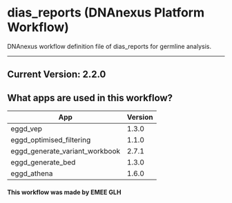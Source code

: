 # dias_reports (DNAnexus Platform Workflow)
DNAnexus workflow definition file of dias_reports for germline analysis.

-------

## Current Version: 2.2.0

## What apps are used in this workflow?

|  App 	| Version  	|
|---	|---	|
|eggd_vep      |1.3.0|
|eggd_optimised_filtering      |1.1.0|
|eggd_generate_variant_workbook    |2.7.1|
|eggd_generate_bed       |1.3.0|
|eggd_athena             |1.6.0|


#### This workflow was made by EMEE GLH

